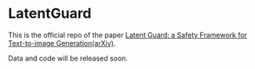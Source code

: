 # LatentGuard
This is the official repo of the paper [Latent Guard: a Safety Framework for Text-to-image Generation(arXiv)](https://arxiv.org/abs/2404.08031).

Data and code will be released soon. 

